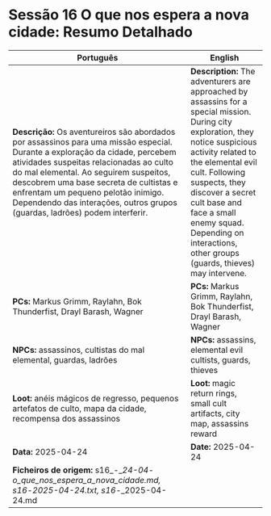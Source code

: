 # Sessão 16  O que nos espera a nova cidade: Resumo Detalhado

| Português | English |
|-----------|---------|
| **Descrição:** Os aventureiros são abordados por assassinos para uma missão especial. Durante a exploração da cidade, percebem atividades suspeitas relacionadas ao culto do mal elemental. Ao seguirem suspeitos, descobrem uma base secreta de cultistas e enfrentam um pequeno pelotão inimigo. Dependendo das interações, outros grupos (guardas, ladrões) podem interferir. | **Description:** The adventurers are approached by assassins for a special mission. During city exploration, they notice suspicious activity related to the elemental evil cult. Following suspects, they discover a secret cult base and face a small enemy squad. Depending on interactions, other groups (guards, thieves) may intervene. |
| **PCs:** Markus Grimm, Raylahn, Bok Thunderfist, Drayl Barash, Wagner | **PCs:** Markus Grimm, Raylahn, Bok Thunderfist, Drayl Barash, Wagner |
| **NPCs:** assassinos, cultistas do mal elemental, guardas, ladrões | **NPCs:** assassins, elemental evil cultists, guards, thieves |
| **Loot:** anéis mágicos de regresso, pequenos artefatos de culto, mapa da cidade, recompensa dos assassinos | **Loot:** magic return rings, small cult artifacts, city map, assassins reward |
| **Data:** 2025-04-24 | **Date:** 2025-04-24 |
| **Ficheiros de origem:** s16_-__24-04_-_o_que_nos_espera_a_nova_cidade.md, s16_-_2025-04-24.txt, s16_-_2025-04-24.md |


















